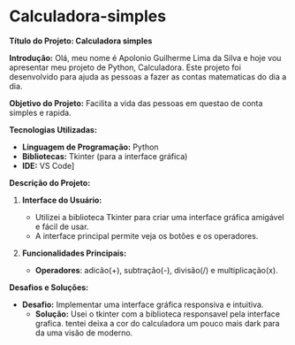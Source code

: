 # Calculadora-simples

**Título do Projeto: Calculadora simples**

**Introdução:**
Olá, meu nome é Apolonio Guilherme Lima da Silva e hoje vou apresentar meu projeto de Python, Calculadora. Este projeto foi desenvolvido para ajuda as pessoas a fazer as contas matematicas do dia a dia.

**Objetivo do Projeto:**
Facilita a vida das pessoas em questao de conta simples e rapida.

**Tecnologias Utilizadas:**
- **Linguagem de Programação:** Python
- **Bibliotecas:** Tkinter (para a interface gráfica)
- **IDE:** VS Code]

**Descrição do Projeto:**
1. **Interface do Usuário:**
   - Utilizei a biblioteca Tkinter para criar uma interface gráfica amigável e fácil de usar.
   - A interface principal permite  veja os botôes e os operadores.
 
2. **Funcionalidades Principais:**
   - **Operadores**: adicão(+), subtração(-), divisão(/) e multiplicação(x).

**Desafios e Soluções:**
- **Desafio:** Implementar uma interface gráfica responsiva e intuitiva.
  - **Solução:** Usei o tkinter com a biblioteca responsavel pela interface grafica. tentei deixa a cor do calculadora um pouco mais dark para da uma visão de moderno.
  
